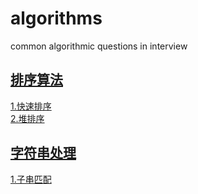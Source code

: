 # algorithms
common algorithmic questions in interview

## [排序算法](./排序算法)
[1.快速排序](./排序算法/quickSort.cpp) <br>
[2.堆排序](./排序算法/heapSort.cpp)

## [字符串处理](./strings)
[1.子串匹配](./strings/strstr_kmp.cpp)

